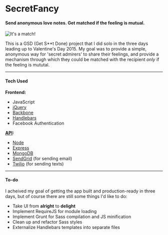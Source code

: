 # SecretFancy
#### Send anonymous love notes. Get matched if the feeling is mutual.

![It's a match!](http://secretfancy.com/images/match.jpg)

This is a GSD (Get S**t Done) project that I did solo in the three days leading up to Valentine's Day 2015. My goal was to provide a simple, anonymous way for 'secret admirers' to share their feelings, and provide a mechanism through which they could be matched with the recipient _only_ if the feeling is mututal.

------

#### Tech Used

__Frontend:__
* JavaScript
* [jQuery](https://github.com/jquery/jquery)
* [Backbone](https://github.com/jashkenas/backbone)
* [Handlebars](https://github.com/wycats/handlebars.js)
* Facebook Authentication

__[API](https://github.com/bferioli/SecretFancyAPI):__
* [Node](https://github.com/joyent/node)
* [Express](https://github.com/strongloop/express)
* [MongoDB](https://github.com/mongodb/mongo)
* [SendGrid](https://github.com/sendgrid/sendgrid-nodejs) (for sending email)
* [Twilio](https://github.com/twilio/twilio-node) (for sending texts)

------

#### To-do

I acheived my goal of getting the app built and production-ready in three days, but of course there are still some things I'd like to do:

* Take UI from __alright__ to __delight__
* Implement RequireJS for module loading
* Implement Grunt for Sass compilation and JS minification
* Clean up and refactor Sass styles
* Externalize Handlebars templates into separate files
